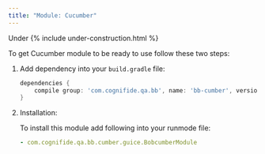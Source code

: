 ```yaml
---
title: "Module: Cucumber"
---
```


Under {% include under-construction.html %}

To get Cucumber module to be ready to use follow these two steps:

1. Add dependency into your `build.gradle` file:

    ```groovy
    dependencies {
        compile group: 'com.cognifide.qa.bb', name: 'bb-cumber', version: '<Bobcat Version>'
    }
    ```
2. Installation:
    
    To install this module add following into your runmode file:

     ```yaml
     - com.cognifide.qa.bb.cumber.guice.BobcumberModule
     ```
